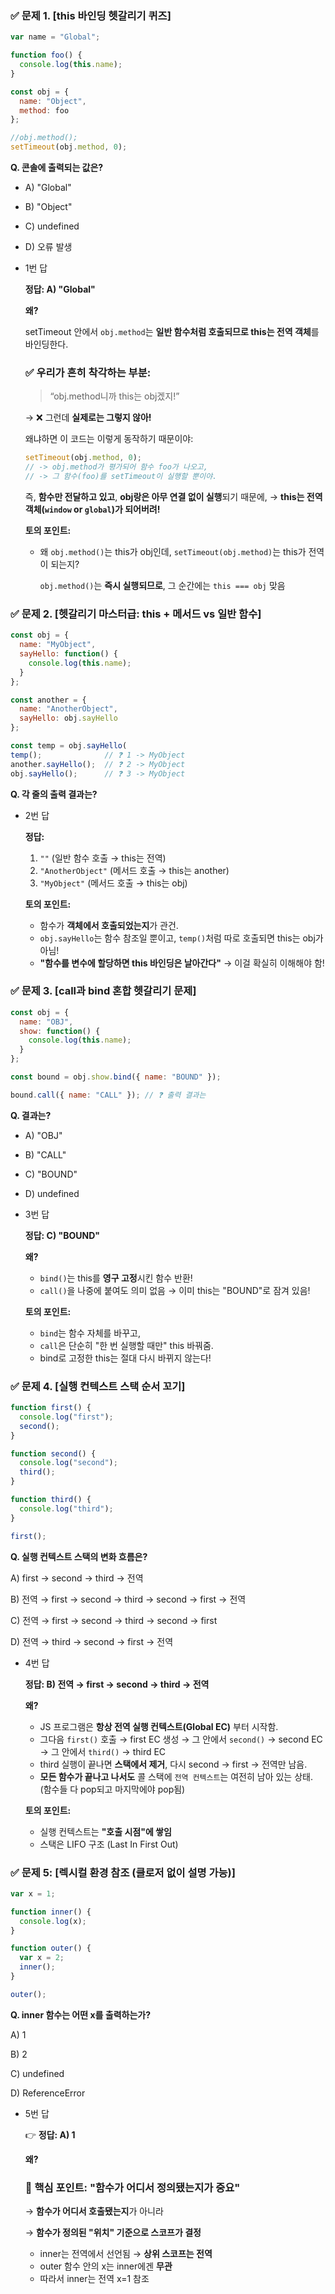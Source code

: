 ### ✅ 문제 1. [this 바인딩 헷갈리기 퀴즈]

```jsx
var name = "Global";

function foo() {
  console.log(this.name);
}

const obj = {
  name: "Object",
  method: foo
};

//obj.method();
setTimeout(obj.method, 0);
```

**Q. 콘솔에 출력되는 값은?**

- A) "Global"
- B) "Object"
- C) undefined
- D) 오류 발생

- 1번 답
    
    **정답: A) "Global"**
    
    **왜?**
    
    setTimeout 안에서 `obj.method`는 **일반 함수처럼 호출되므로 this는 전역 객체**를 바인딩한다.
    
    ### ✅ 우리가 흔히 착각하는 부분:
    
    > “obj.method니까 this는 obj겠지!”
    > 
    
    → ❌ 그런데 **실제로는 그렇지 않아!**
    
    왜냐하면 이 코드는 이렇게 동작하기 때문이야:
    
    ```jsx
    setTimeout(obj.method, 0);
    // -> obj.method가 평가되어 함수 foo가 나오고,
    // -> 그 함수(foo)를 setTimeout이 실행할 뿐이야.
    ```
    
    즉, **함수만 전달하고 있고**, **obj랑은 아무 연결 없이 실행**되기 때문에,
    → **this는 전역 객체(`window` or `global`)가 되어버려!**
    
    **토의 포인트:**
    
    - 왜 `obj.method()`는 this가 obj인데, `setTimeout(obj.method)`는 this가 전역이 되는지?
        
        `obj.method()`는 **즉시 실행되므로**, 그 순간에는 `this === obj` 맞음
        

### ✅ 문제 2. [헷갈리기 마스터급: this + 메서드 vs 일반 함수]

```jsx
const obj = {
  name: "MyObject",
  sayHello: function() {
    console.log(this.name);
  }
};

const another = {
  name: "AnotherObject",
  sayHello: obj.sayHello
};

const temp = obj.sayHello(
temp();              // ❓ 1 -> MyObject
another.sayHello();  // ❓ 2 -> MyObject
obj.sayHello();      // ❓ 3 -> MyObject
```

**Q. 각 줄의 출력 결과는?** 

- 2번 답
    
    **정답:**
    
    1. `""` (일반 함수 호출 → this는 전역)
    2. `"AnotherObject"` (메서드 호출 → this는 another)
    3. `"MyObject"` (메서드 호출 → this는 obj)
    
    **토의 포인트:**
    
    - 함수가 **객체에서 호출되었는지**가 관건.
    - `obj.sayHello`는 함수 참조일 뿐이고, `temp()`처럼 따로 호출되면 this는 obj가 아님!
    - **"함수를 변수에 할당하면 this 바인딩은 날아간다"** → 이걸 확실히 이해해야 함!

### ✅ 문제 3. [call과 bind 혼합 헷갈리기 문제]

```jsx
const obj = {
  name: "OBJ",
  show: function() {
    console.log(this.name);
  }
};

const bound = obj.show.bind({ name: "BOUND" });

bound.call({ name: "CALL" }); // ❓ 출력 결과는
```

**Q. 결과는?**

- A) "OBJ"
- B) "CALL"
- C) "BOUND"
- D) undefined

- 3번 답
    
    **정답: C) "BOUND"**
    
    **왜?**
    
    - `bind()`는 this를 **영구 고정**시킨 함수 반환!
    - `call()`을 나중에 붙여도 의미 없음 → 이미 this는 "BOUND"로 잠겨 있음!
    
    **토의 포인트:**
    
    - `bind`는 함수 자체를 바꾸고,
    - `call`은 단순히 "한 번 실행할 때만" this 바꿔줌.
    - bind로 고정한 this는 절대 다시 바뀌지 않는다!

### ✅ 문제 4. [실행 컨텍스트 스택 순서 꼬기]

```jsx
function first() {
  console.log("first");
  second();
}

function second() {
  console.log("second");
  third();
}

function third() {
  console.log("third");
}

first();
```

**Q. 실행 컨텍스트 스택의 변화 흐름은?**

A) first → second → third → 전역

B) 전역 → first → second → third → second → first → 전역

C) 전역 → first → second → third → second → first

D) 전역 → third → second → first → 전역

- 4번 답
    
    **정답: B) 전역 → first → second → third → 전역**
    
    **왜?**
    
    - JS 프로그램은 **항상 전역 실행 컨텍스트(Global EC)** 부터 시작함.
    - 그다음 `first()` 호출 → first EC 생성
    → 그 안에서 `second()` → second EC → 그 안에서 `third()` → third EC
    - third 실행이 끝나면 **스택에서 제거**, 다시 second → first → 전역만 남음.
    - **모든 함수가 끝나고 나서도** 콜 스택에 `전역 컨텍스트`는 여전히 남아 있는 상태.
    (함수들 다 pop되고 마지막에야 pop됨)
    
    **토의 포인트:**
    
    - 실행 컨텍스트는 **"호출 시점"에 쌓임**
    - 스택은 LIFO 구조 (Last In First Out)

### ✅ 문제 5: [렉시컬 환경 참조 (클로저 없이 설명 가능)]

```jsx
var x = 1;

function inner() {
  console.log(x);
}

function outer() {
  var x = 2;
  inner();
}

outer();
```

**Q. inner 함수는 어떤 x를 출력하는가?**

A) 1

B) 2

C) undefined

D) ReferenceError

- 5번 답
    
    👉 **정답: A) 1**
    
    **왜?**
    
    ### 🧠 핵심 포인트: **"함수가 어디서 정의됐는지가 중요"**
    
    → **함수가 어디서 호출됐는지**가 아니라
    
    → **함수가 정의된 "위치" 기준으로 스코프가 결정**
    
    - inner는 전역에서 선언됨 → **상위 스코프는 전역**
    - outer 함수 안의 x는 inner에겐 **무관**
    - 따라서 inner는 전역 x=1 참조
